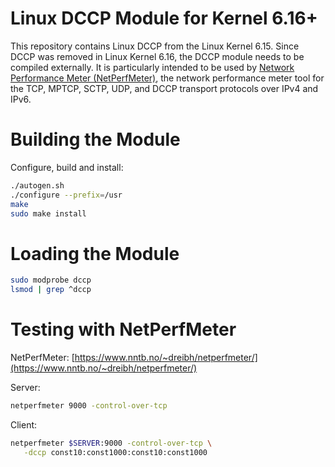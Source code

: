 Linux DCCP Module for Kernel 6.16+
==================================

This repository contains Linux DCCP from the Linux Kernel 6.15. Since DCCP was removed in Linux Kernel 6.16, the DCCP module needs to be compiled externally. It is particularly intended to be used by [Network Performance Meter&nbsp;(NetPerfMeter)](https://www.nntb.no/~dreibh/netperfmeter/), the network performance meter tool for the TCP, MPTCP, SCTP, UDP, and DCCP transport protocols over IPv4 and IPv6.

# Building the Module

Configure, build and install:

```bash
./autogen.sh
./configure --prefix=/usr
make
sudo make install
```

# Loading the Module

```bash
sudo modprobe dccp
lsmod | grep ^dccp
```

# Testing with NetPerfMeter

NetPerfMeter: [https://www.nntb.no/~dreibh/netperfmeter/](https://www.nntb.no/~dreibh/netperfmeter/)

Server:
```bash
netperfmeter 9000 -control-over-tcp
```

Client:
```bash
netperfmeter $SERVER:9000 -control-over-tcp \
   -dccp const10:const1000:const10:const1000
```
